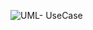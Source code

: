 ![UML- UseCase](https://user-images.githubusercontent.com/79446137/196956837-c1902536-5191-45b5-90bd-223d25d3daa1.png)
